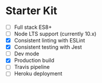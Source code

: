 Starter Kit
===========

 - [ ] Full stack ES8+
 - [ ] Node LTS support (currently 10.x)
 - [x] Consistent linting with ESLint
 - [x] Consistent testing with Jest
 - [ ] Dev mode
 - [x] Production build
 - [ ] Travis pipeline
 - [ ] Heroku deployment

